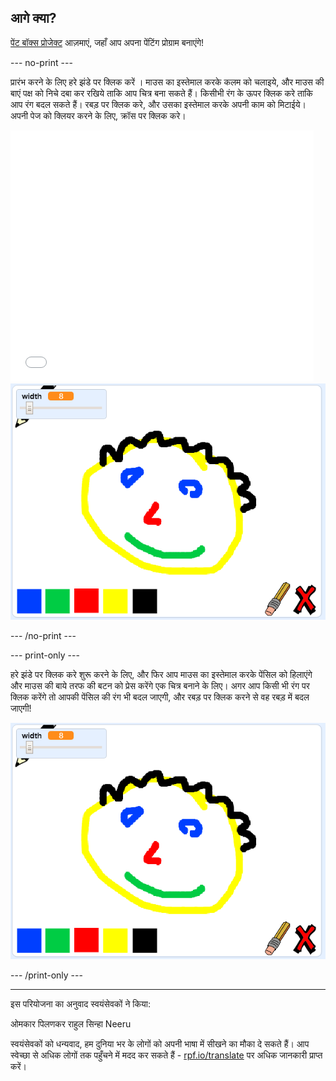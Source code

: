 ## आगे क्या?

[ पेंट बॉक्स प्रोजेक्ट](https://projects.raspberrypi.org/hi-IN/projects/paint-box?utm_source=pathway&utm_medium=whatnext&utm_campaign=projects) आज़माएं, जहाँ आप अपना पेंटिंग प्रोग्राम बनाएंगे!

--- no-print ---

प्रारंभ करने के लिए हरे झंडे पर क्लिक करें । माउस का इस्तेमाल करके कलम को चलाइये, और माउस की बाएं पक्ष को निचे दबा कर रखिये ताकि आप चित्र बना सकते हैं। किसीभी रंग के ऊपर क्लिक करे ताकि आप रंग बदल सकते हैं। रबड़ पर क्लिक करे, और उसका इस्तेमाल करके अपनी काम को मिटाईये। अपनी पेज को क्लियर करने के लिए, क्रॉस पर क्लिक करे।

<div class="scratch-preview">
  <iframe allowtransparency="true" width="485" height="402" src="//scratch.mit.edu/projects/embed/267243161/?autostart=false" frameborder="0" scrolling="no"></iframe>
  <img src="images/paint-box-showcase.png">
</div>

--- /no-print ---

--- print-only ---

हरे झंडे पर क्लिक करे शुरू करने के लिए, और फिर आप माउस का इस्तेमाल करके पेंसिल को हिलाएंगे और माउस की बाये तरफ की बटन को प्रेस करेंगे एक चित्र बनाने के लिए। अगर आप किसी भी रंग पर क्लिक करेंगे तो आपकी पेंसिल की रंग भी बदल जाएगी, और रबड़ पर क्लिक करने से वह रबड़ में बदल जाएगी!

![शोकेस](images/paint-box-showcase.png)

--- /print-only ---


***
इस परियोजना का अनुवाद स्वयंसेवकों ने किया:

ओमकार पिलणकर
राहुल सिन्हा
Neeru

स्वयंसेवकों को धन्यवाद, हम दुनिया भर के लोगों को अपनी भाषा में सीखने का मौका दे सकते हैं। आप स्वेच्छा से अधिक लोगों तक पहुँचने में मदद कर सकते हैं - [rpf.io/translate](https://rpf.io/translate) पर अधिक जानकारी प्राप्त करें।
